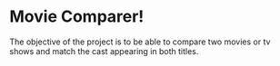 # Movie Comparer!

The objective of the project is to be able to compare two movies or tv shows
and match the cast appearing in both titles.
